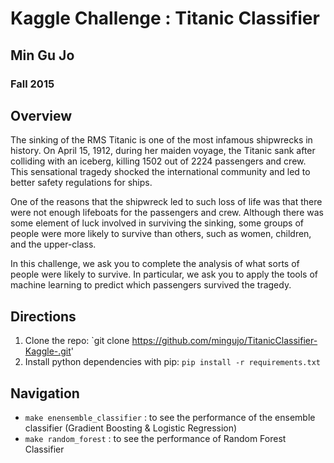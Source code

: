 # Kaggle Challenge : Titanic Classifier
## Min Gu Jo
### Fall 2015


## Overview
The sinking of the RMS Titanic is one of the most infamous shipwrecks in history.  On April 15, 1912, during her maiden voyage, the Titanic sank after colliding with an iceberg, killing 1502 out of 2224 passengers and crew. This sensational tragedy shocked the international community and led to better safety regulations for ships.

One of the reasons that the shipwreck led to such loss of life was that there were not enough lifeboats for the passengers and crew. Although there was some element of luck involved in surviving the sinking, some groups of people were more likely to survive than others, such as women, children, and the upper-class.

In this challenge, we ask you to complete the analysis of what sorts of people were likely to survive. In particular, we ask you to apply the tools of machine learning to predict which passengers survived the tragedy.


## Directions
1. Clone the repo: `git clone https://github.com/mingujo/TitanicClassifier-Kaggle-.git'
2. Install python dependencies with pip: `pip install -r requirements.txt` 

## Navigation
- `make enensemble_classifier` : to see the performance of the ensemble classifier (Gradient Boosting & Logistic Regression)
- `make random_forest` : to see the performance of Random Forest Classifier